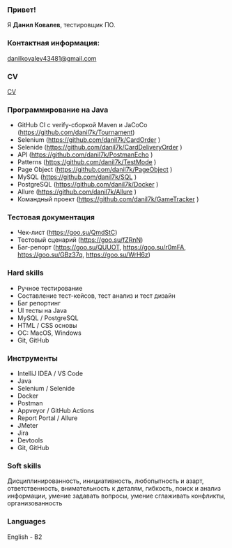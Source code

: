 ### Привет!

Я <b>Данил Ковалев</b>, тестировщик ПО.

### Контактная информация:

danilkovalev43481@gmail.com

### CV
[CV](https://goo-gl.me/E1sFu)

### Программирование на Java

- GitHub CI с verify-сборкой Maven и JaCoCo (https://github.com/danil7k/Tournament)
- Selenium (https://github.com/danil7k/CardOrder )
- Selenide (https://github.com/danil7k/CardDeliveryOrder )
- API (https://github.com/danil7k/PostmanEcho )
- Patterns (https://github.com/danil7k/TestMode )
- Page Object (https://github.com/danil7k/PageObject )
- MySQL (https://github.com/danil7k/SQL )
- PostgreSQL (https://github.com/danil7k/Docker )
- Allure (https://github.com/danil7k/Allure )
- Командный проект (https://github.com/danil7k/GameTracker )

### Тестовая документация

- Чек-лист (https://goo.su/QmdStC)
- Тестовый сценарий (https://goo.su/fZRnN)
- Баг-репорт (https://goo.su/QUUOT, https://goo.su/r0mFA, https://goo.su/GBz37q, https://goo.su/WrH6z)

### Hard skills

- Ручное тестирование
- Составление тест-кейсов, тест анализ и тест дизайн
- Баг репортинг
- UI тесты на Java
- MySQL / PostgreSQL
- HTML / CSS основы
- ОС: MacOS, Windows
- Git, GitHub

### Инструменты

- IntelliJ IDEA / VS Code
- Java
- Selenium / Selenide
- Docker
- Postman
- Appveyor / GitHub Actions
- Report Portal / Allure
- JMeter
- Jira
- Devtools
- Git, GitHub

### Soft skills

Дисциплинированность, инициативность, любопытность и азарт, ответственность, внимательность к деталям, гибкость, поиск и анализ информации, умение задавать вопросы, умение сглаживать конфликты, организованность

### Languages

English - B2
